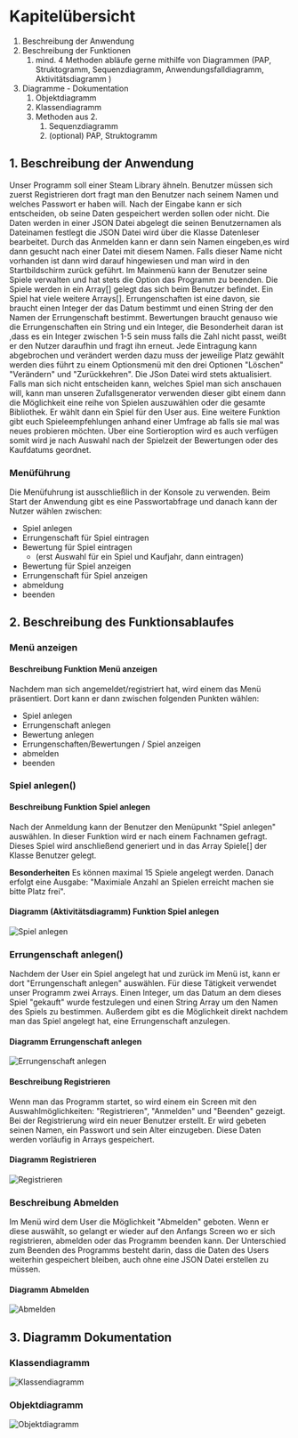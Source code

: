 # Kapitelübersicht

1. Beschreibung der Anwendung
2. Beschreibung der Funktionen
   1. mind. 4 Methoden abläufe gerne mithilfe von Diagrammen (PAP, Struktogramm, Sequenzdiagramm, Anwendungsfalldiagramm, Aktivitätsdiagramm )
3. Diagramme - Dokumentation
   1. Objektdiagramm
   2. Klassendiagramm
   3. Methoden aus 2.
      1. Sequenzdiagramm
      2. (optional) PAP, Struktogramm

## 1. Beschreibung der Anwendung
Unser Programm soll einer Steam Library ähneln. Benutzer müssen sich zuerst Registrieren dort fragt man den Benutzer nach
seinem Namen und welches Passwort er haben will. Nach der Eingabe kann er sich entscheiden, ob seine Daten gespeichert werden sollen oder nicht. Die Daten werden in einer JSON Datei abgelegt die seinen Benutzernamen als Dateinamen festlegt die JSON Datei wird über die Klasse Datenleser bearbeitet. Durch das Anmelden kann er dann sein Namen eingeben,es wird dann gesucht nach einer Datei mit diesem Namen. Falls dieser Name nicht vorhanden ist dann wird darauf hingewiesen und man wird in den Startbildschirm zurück geführt. Im Mainmenü kann der Benutzer seine Spiele verwalten und hat stets die Option das Programm zu beenden. Die Spiele werden in ein Array[] gelegt das sich beim Benutzer befindet. Ein Spiel hat viele weitere Arrays[]. Errungenschaften ist eine davon, sie braucht einen Integer der das Datum bestimmt und einen String der den Namen der Errungenschaft bestimmt. Bewertungen braucht genauso wie die Errungenschaften ein String und ein 
Integer, die Besonderheit daran ist ,dass es ein Integer zwischen 1-5 sein muss falls die Zahl nicht passt, weißt er den Nutzer daraufhin und fragt ihn erneut.
Jede Eintragung kann abgebrochen und verändert werden dazu muss der jeweilige Platz gewählt werden dies führt zu einem Optionsmenü mit den drei Optionen "Löschen" "Verändern" und "Zurückkehren". Die JSon Datei wird stets aktualisiert.
Falls man sich nicht entscheiden kann, welches Spiel man sich anschauen will, kann man unseren Zufallsgenerator verwenden dieser gibt einem dann die Möglichkeit eine reihe von Spielen auszuwählen oder die gesamte Bibliothek. Er wählt dann ein Spiel für den User aus. Eine weitere Funktion gibt euch Spieleempfehlungen anhand einer Umfrage ab falls sie mal was neues probieren möchten.
Über eine Sortieroption wird es auch verfügen somit wird je nach Auswahl nach der Spielzeit der Bewertungen oder des Kaufdatums geordnet.



### **Menüführung**
Die Menüfuhrung ist ausschließlich in der Konsole zu verwenden. Beim Start der Anwendung gibt es eine Passwortabfrage und danach kann der Nutzer wählen zwischen:
- Spiel anlegen
- Errungenschaft für Spiel eintragen
- Bewertung für Spiel eintragen
  - (erst Auswahl für ein Spiel und Kaufjahr, dann eintragen)
- Bewertung für Spiel anzeigen
- Errungenschaft für Spiel anzeigen
- abmeldung
- beenden

## 2. Beschreibung des Funktionsablaufes

### **Menü anzeigen**
#### **Beschreibung Funktion Menü anzeigen**
Nachdem man sich angemeldet/registriert hat, wird einem das Menü präsentiert. Dort kann er dann zwischen folgenden Punkten wählen:
- Spiel anlegen
- Errungenschaft anlegen
- Bewertung anlegen
- Errungenschaften/Bewertungen / Spiel anzeigen
- abmelden
- beenden



### **Spiel anlegen()**
#### **Beschreibung Funktion Spiel anlegen**
Nach der Anmeldung kann der Benutzer den Menüpunkt "Spiel anlegen" auswählen. In dieser Funktion wird er nach einem Fachnamen gefragt. Dieses Spiel wird anschließend generiert und in das Array Spiele[] der Klasse Benutzer gelegt.

**Besonderheiten**
Es können maximal 15 Spiele angelegt werden. Danach erfolgt eine Ausgabe: "Maximiale Anzahl an Spielen erreicht machen sie bitte Platz frei".


#### **Diagramm (Aktivitätsdiagramm) Funktion Spiel anlegen**

![Spiel anlegen](https://www.plantuml.com/plantuml/proxy?cache=no&src=https://raw.githubusercontent.com/teach404W/Verwaltungssoftware_Team_3/main/Docs/Pflichtenheft/Diagramme/AktivitaetsdiagrammSpielanlegen.iuml)





### **Errungenschaft anlegen()**
Nachdem der User ein Spiel angelegt hat und zurück im Menü ist, kann er dort "Errungenschaft anlegen" auswählen. Für diese Tätigkeit verwendet unser Programm zwei Arrays. Einen Integer, um das Datum an dem dieses Spiel "gekauft" wurde festzulegen und einen String Array um den Namen des Spiels zu bestimmen. Außerdem gibt es die Möglichkeit direkt nachdem man das Spiel angelegt hat, eine Errungenschaft anzulegen.

#### **Diagramm Errungenschaft anlegen**
![Errungenschaft anlegen](https://www.plantuml.com/plantuml/proxy?cache=no&src=https://raw.githubusercontent.com/teach404W/Verwaltungssoftware_Team_3/main/Docs/Pflichtenheft/Diagramme/Erungenschaften_aktivdia.iuml)

#### **Beschreibung Registrieren**
Wenn man das Programm startet, so wird einem ein Screen mit den Auswahlmöglichkeiten: "Registrieren", "Anmelden" und "Beenden" gezeigt. Bei der Registrierung wird ein neuer Benutzer erstellt. Er wird gebeten seinen Namen, ein Passwort und sein Alter einzugeben. Diese Daten werden vorläufig in Arrays gespeichert.

#### **Diagramm Registrieren**
![Registrieren](https://www.plantuml.com/plantuml/proxy?cache=no&src=https://raw.githubusercontent.com/teach404W/Verwaltungssoftware_Team_3/main/Docs/Pflichtenheft/Diagramme/AktivitaetsdiagrammRegistrierung.iuml)

### **Beschreibung Abmelden**
Im Menü wird dem User die Möglichkeit "Abmelden" geboten. Wenn er diese auswählt, so gelangt er wieder auf den Anfangs Screen wo er sich registrieren, abmelden oder das Programm beenden kann. Der Unterschied zum Beenden des Programms besteht darin, dass die Daten des Users weiterhin gespeichert bleiben, auch ohne eine JSON Datei erstellen zu müssen.

#### **Diagramm Abmelden**
![Abmelden](https://www.plantuml.com/plantuml/proxy?cache=no&src=https://raw.githubusercontent.com/teach404W/Verwaltungssoftware_Team_3/main/Docs/Pflichtenheft/Diagramme/Abmelden_Aktivitaetsdiagramm.iuml)




## 3. Diagramm Dokumentation


### **Klassendiagramm**
![Klassendiagramm](https://www.plantuml.com/plantuml/proxy?cache=no&src=https://raw.githubusercontent.com/teach404W/Verwaltungssoftware_Team_3/main/Docs/Pflichtenheft/Diagramme/Klassendiagramm.iuml)



### **Objektdiagramm**
![Objektdiagramm](https://www.plantuml.com/plantuml/proxy?cache=no&src=https://raw.githubusercontent.com/teach404W/Verwaltungssoftware_Team_3/main/Docs/Pflichtenheft/Diagramme/Objektdiagramme.iuml)



